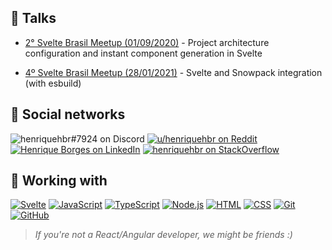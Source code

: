 ## 💬 Talks

- [2° Svelte Brasil Meetup (01/09/2020)](https://www.youtube.com/watch?v=_izeIDmeq7g&t=2520s) - Project architecture configuration and instant component generation in Svelte

- [4º Svelte Brasil Meetup (28/01/2021)](https://youtu.be/vDW_zVq5-vY?t=5320) - Svelte and Snowpack integration (with esbuild)

## 👥 Social networks

![henriquehbr#7924 on Discord](https://img.shields.io/badge/discord-henriquehbr%237924-%23738adb?logo=discord&logoColor=FFFFFF)
[![u/henriquehbr on Reddit](https://img.shields.io/badge/Reddit-FF4300?logo=reddit&logoColor=FFFFFF)](http://reddit.com/r/henriquehbr)
[![Henrique Borges on LinkedIn](https://img.shields.io/badge/LinkedIn-0072b1?logo=linkedin&logoColor=FFFFFF)](https://www.linkedin.com/in/henrique-borges-ab2217156/)
[![henriquehbr on StackOverflow](https://img.shields.io/badge/StackOverflow-f48024?logo=stackoverflow&logoColor=FFFFFF)](https://stackoverflow.com/users/9182121/henriquehbr)

## 🧰 Working with

[![Svelte](https://img.shields.io/badge/-Svelte-FF3E00?logo=svelte&logoColor=FFFFFF)](https://github.com/sveltejs/svelte)
[![JavaScript](https://img.shields.io/badge/-JavaScript-F7DF1E?logo=javascript&logoColor=000000)](https://github.com/topics/javascript)
[![TypeScript](https://img.shields.io/badge/-TypeScript-3178C6?logo=javascript&logoColor=FFFFFF)](https://github.com/microsoft/TypeScript)
[![Node.js](https://img.shields.io/badge/-Node.js-339933?logo=node.js&logoColor=FFFFFF)](https://github.com/nodejs/node)
[![HTML](https://img.shields.io/badge/-HTML-E34F26?logo=html5&logoColor=FFFFFF)](https://github.com/topics/html)
[![CSS](https://img.shields.io/badge/-CSS-1572B6?logo=css3&logoColor=FFFFFF)](https://github.com/topics/css)
[![Git](https://img.shields.io/badge/-Git-F05032?logo=git&logoColor=FFFFFF)](https://github.com/git/git)
[![GitHub](https://img.shields.io/badge/-GitHub-181717?logo=github&logoColor=FFFFFF)](https://github.com/)

> _If you're not a React/Angular developer, we might be friends :)_
